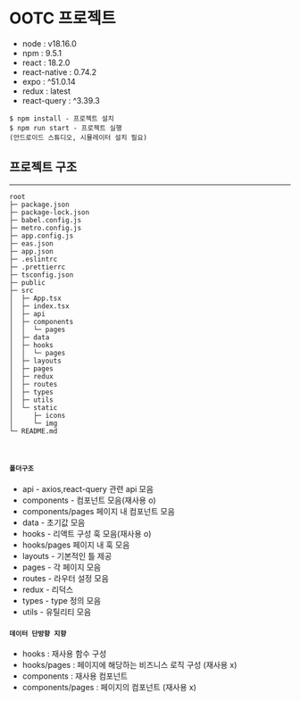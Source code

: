 # OOTC 프로젝트

- node : v18.16.0
- npm : 9.5.1
- react : 18.2.0
- react-native : 0.74.2
- expo : ^51.0.14
- redux : latest
- react-query : ^3.39.3

```
$ npm install - 프로젝트 설치
$ npm run start - 프로젝트 실행
(안드로이드 스튜디오, 시뮬레이터 설치 필요)
```

## 프로젝트 구조

---

```
root
├─ package.json
├─ package-lock.json
├─ babel.config.js
├─ metro.config.js
├─ app.config.js
├─ eas.json
├─ app.json
├─ .eslintrc
├─ .prettierrc
├─ tsconfig.json
├─ public
├─ src
│  ├─ App.tsx
│  ├─ index.tsx
│  ├─ api
│  ├─ components
│  │  └─ pages
│  ├─ data
│  ├─ hooks
│  │  └─ pages
│  ├─ layouts
│  ├─ pages
│  ├─ redux
│  ├─ routes
│  ├─ types
│  ├─ utils
│  └─ static
│     ├─ icons
│     └─ img
└─ README.md
```

<br />

#### `폴더구조`

- api - axios,react-query 관련 api 모음
- components - 컴포넌트 모음(재사용 o)
- components/pages 페이지 내 컴포넌트 모음
- data - 초기값 모음
- hooks - 리액트 구성 훅 모음(재사용 o)
- hooks/pages 페이지 내 훅 모음
- layouts - 기본적인 틀 제공
- pages - 각 페이지 모음
- routes - 라우터 설정 모음
- redux - 리덕스
- types - type 정의 모음
- utils - 유틸리티 모음

#### `데이터 단방향 지향`

- hooks : 재사용 함수 구성
- hooks/pages : 페이지에 해당하는 비즈니스 로직 구성 (재사용 x)
- components : 재사용 컴포넌트
- components/pages : 페이지의 컴포넌트 (재사용 x)

<br /><br />
